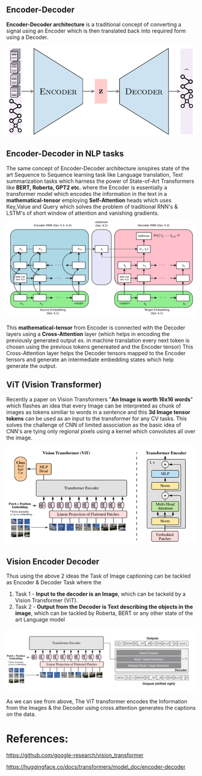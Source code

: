 ## Encoder-Decoder

**Encoder-Decoder architecture** is a traditional concept of converting a signal using an Encoder which is then translated back into required form using a Decoder.

![Transformer_1](/assets/Graph.png)

## Encoder-Decoder in NLP tasks

The same concept of Encoder-Decoder architecture isnspires state of the art Sequence to Sequence learning task like Language translation, Text summarization tasks which harness the power of State-of-Art Transformers like **BERT, Roberta, GPT2 etc.** where the Encoder is essentially a transformer model which encodes the information in the text in a **mathematical-tensor** employing **Self-Attention** heads which uses Key,Value and Query which solves the problem of traditional RNN's & LSTM's of short window of attention and vanishing gradients.

![Transformer_1](/assets/Encoder-Decoder.png)

This **mathematical-tensor** from Encoder is connected with the Decoder layers using a **Cross-Attention** layer (which helps in encoding the previously generated output ex. in machine translation every next token is chosen using the previous tokens genereated and the Encoder tensor)
This Cross-Attention layer helps the Decoder tensors mapped to the Encoder tensors and generate an intermediate embedding states which help generate the output.

## ViT (Vision Transformer)

Recently a paper on Vision Transformers "**An Image is worth 16x16 words**" which flashes an idea that every Image can be interpreted as chunk of images as tokens similiar to words in a sentence and this **3d Image tensor tokens** can be used as an input to the transformer for any CV tasks. This solves the challenge of CNN of limited association as the basic idea of CNN's are tying only regional pixels using a kernel which convolutes all over the image.

![Transformer_1](/assets/vit_figure.png)

## Vision Encoder Decoder
Thus using the above 2 ideas the Task of Image captioning can be tackled as Encoder & Decoder Task where the 
1) Task 1 - **Input to the decoder is an Image**, which can be tackeld by a Vision Transformer (ViT).
2) Task 2 - **Output from the Decoder is Text describing the objects in the image**, which can be tackled by Roberta, BERT or any other state of the art Language model

![Transformer_1](/assets/Image_captioning.png)

As we can see from above, The ViT transformer encodes the Information from the Images & the Decoder using cross attention generates the captions on the data.


# References:
https://github.com/google-research/vision_transformer

https://huggingface.co/docs/transformers/model_doc/encoder-decoder
